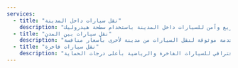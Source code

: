 ```yaml
---
services:
  - title: "نقل سيارات داخل المدينة"
    description: "نقل سريع وآمن للسيارات داخل المدينة باستخدام سطحة هيدروليك."
  - title: "نقل سيارات بين المدن"
    description: "خدمة موثوقة لنقل السيارات من مدينة لأخرى بأسعار منافسة."
  - title: "نقل سيارات فاخرة"
    description: "نقل احترافي للسيارات الفاخرة والرياضية بأعلى درجات الحماية."
---
```


